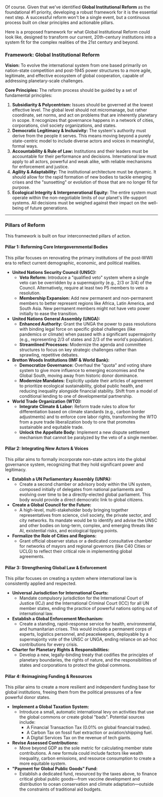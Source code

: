 Of course. Given that we've identified **Global Institutional Reform** as the foundational #1 priority, developing a robust framework for it is the essential next step. A successful reform won't be a single event, but a continuous process built on clear principles and actionable pillars.

Here is a proposed framework for what Global Institutional Reform could look like, designed to transform our current, 20th-century institutions into a system fit for the complex realities of the 21st century and beyond.

### **Framework: Global Institutional Reform**

**Vision:** To evolve the international system from one based primarily on nation-state competition and post-1945 power structures to a more agile, legitimate, and effective ecosystem of global cooperation, capable of addressing planetary-scale challenges.

**Core Principles:** The reform process should be guided by a set of fundamental principles:

1.  **Subsidiarity & Polycentrism:** Issues should be governed at the lowest effective level. The global level should not micromanage, but rather coordinate, set norms, and act on problems that are inherently planetary in scope. It recognizes that governance happens in a network of cities, corporations, civil society organizations, and states.
2.  **Democratic Legitimacy & Inclusivity:** The system's authority must derive from the people it serves. This means moving beyond a purely state-centric model to include diverse actors and voices in meaningful, formal ways.
3.  **Accountability & Rule of Law:** Institutions and their leaders must be accountable for their performance and decisions. International law must apply to all actors, powerful and weak alike, with reliable mechanisms for enforcement and justice.
4.  **Agility & Adaptability:** The institutional architecture must be dynamic. It should allow for the rapid formation of new bodies to tackle emerging crises and the "sunsetting" or evolution of those that are no longer fit for purpose.
5.  **Ecological Integrity & Intergenerational Equity:** The entire system must operate within the non-negotiable limits of our planet's life-support systems. All decisions must be weighed against their impact on the well-being of future generations.

---

### **Pillars of Reform**

This framework is built on four interconnected pillars of action.

#### **Pillar 1: Reforming Core Intergovernmental Bodies**

This pillar focuses on renovating the primary institutions of the post-WWII era to reflect current demographic, economic, and political realities.

* **United Nations Security Council (UNSC):**
    * **Veto Reform:** Introduce a "qualified veto" system where a single veto can be overridden by a supermajority (e.g., 2/3 or 3/4) of the Council. Alternatively, require at least two P5 members to veto a resolution.
    * **Membership Expansion:** Add new permanent and non-permanent members to better represent regions like Africa, Latin America, and South Asia. New permanent members might not have veto power initially to ease the transition.
* **United Nations General Assembly (UNGA):**
    * **Enhanced Authority:** Grant the UNGA the power to pass resolutions with binding legal force on specific global challenges (like pandemics or climate) when passed with a significant supermajority (e.g., representing 2/3 of states and 2/3 of the world's population).
    * **Streamlined Processes:** Modernize the agenda and committee structures to focus on key strategic challenges rather than sprawling, repetitive debates.
* **Bretton Woods Institutions (IMF & World Bank):**
    * **Democratize Governance:** Overhaul the "quota" and voting share system to give more influence to emerging economies and the Global South, moving away from historic donor dominance.
    * **Modernize Mandates:** Explicitly update their articles of agreement to prioritize ecological sustainability, global public health, and reducing inequality alongside financial stability. Shift from a model of conditional lending to one of developmental partnership.
* **World Trade Organization (WTO):**
    * **Integrate Climate & Labor:** Reform trade rules to allow for differentiation based on climate standards (e.g., carbon border adjustments) and to enforce core labor rights, transforming the WTO from a pure trade liberalization body to one that promotes sustainable and equitable trade.
    * **Unlock the Appellate Body:** Implement a new dispute settlement mechanism that cannot be paralyzed by the veto of a single member.

#### **Pillar 2: Integrating New Actors & Voices**

This pillar aims to formally incorporate non-state actors into the global governance system, recognizing that they hold significant power and legitimacy.

* **Establish a UN Parliamentary Assembly (UNPA):**
    * Create a second chamber or advisory body within the UN system, composed initially of delegates from national parliaments and evolving over time to be a directly-elected global parliament. This body would provide a direct democratic link to global citizens.
* **Create a Global Council for the Future:**
    * A high-level, multi-stakeholder body bringing together representatives from science, civil society, the private sector, and city networks. Its mandate would be to identify and advise the UNSC and other bodies on long-term, complex, and emerging threats like AI, existential risks, and ecological tipping points.
* **Formalize the Role of Cities and Regions:**
    * Grant official observer status or a dedicated consultative chamber for networks of mayors and regional governors (like C40 Cities or UCLG) to reflect their critical role in implementing global agreements.

#### **Pillar 3: Strengthening Global Law & Enforcement**

This pillar focuses on creating a system where international law is consistently applied and respected.

* **Universal Jurisdiction for International Courts:**
    * Mandate compulsory jurisdiction for the International Court of Justice (ICJ) and the International Criminal Court (ICC) for all UN member states, ending the practice of powerful nations opting out of international law.
* **Establish a Global Enforcement Mechanism:**
    * Create a standing, rapid-response service for health, environmental, and humanitarian crises. This would include a permanent corps of experts, logistics personnel, and peacekeepers, deployable by a supermajority vote of the UNSC or UNGA, ending reliance on ad-hoc contributions for every crisis.
* **Charter for Planetary Rights & Responsibilities:**
    * Develop a new, legally-binding treaty that codifies the principles of planetary boundaries, the rights of nature, and the responsibilities of states and corporations to protect the global commons.

#### **Pillar 4: Reimagining Funding & Resources**

This pillar aims to create a more resilient and independent funding base for global institutions, freeing them from the political pressures of a few powerful donor states.

* **Implement a Global Taxation System:**
    * Introduce a small, automatic international levy on activities that use the global commons or create global "bads". Potential sources include:
        * A Financial Transaction Tax (0.01% on global financial trades).
        * A Carbon Tax on fossil fuel extraction or aviation/shipping fuel.
        * A Digital Services Tax on the revenue of tech giants.
* **Revise Assessed Contributions:**
    * Move beyond GDP as the sole metric for calculating member state contributions. A new formula could include factors like wealth inequality, carbon emissions, and resource consumption to create a more equitable system.
* **"Payment for Global Public Goods" Fund:**
    * Establish a dedicated fund, resourced by the taxes above, to finance critical global public goods—from vaccine development and distribution to ocean conservation and climate adaptation—outside the constraints of traditional aid budgets.
